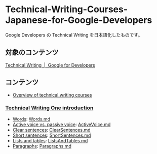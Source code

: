 # Technical-Writing-Courses-Japanese-for-Google-Developers
Google Developers の Technical Writing を日本語化したものです。

## 対象のコンテンツ
<a href="https://developers.google.com/tech-writing">Technical Writing  |  Google for Developers</a>

## コンテンツ
- <a href="https://developers.google.com/tech-writing/overview">Overview of technical writing courses </a>

### <a href="https://developers.google.com/tech-writing/one">Technical Writing One introduction</a>
- <a href="https://developers.google.com/tech-writing/one/words">Words</a>: [Words.md](./docs/one/Words.md)
- <a href="https://developers.google.com/tech-writing/one/active-voice">Active voice vs. passive voice</a>: [ActiveVoice.md](./docs/one/02.ActiveVoice.md)
- <a href="https://developers.google.com/tech-writing/one/clear-sentences">Clear sentences</a>: [ClearSentences.md](./docs/one/03.ClearSentences.md)
- <a href="https://developers.google.com/tech-writing/one/short-sentences">Short sentences</a>: [ShortSentences.md](./docs/one/04.ShortSentences.md)
- <a href="https://developers.google.com/tech-writing/one/lists-and-tables">Lists and tables</a>: [ListsAndTables.md](./docs/one/05.ListsAndTables.md)
- <a href="https://developers.google.com/tech-writing/one/paragraphs">Paragraphs</a>: [Paragraphs.md](./docs/one/06.Paragraphs.md)
